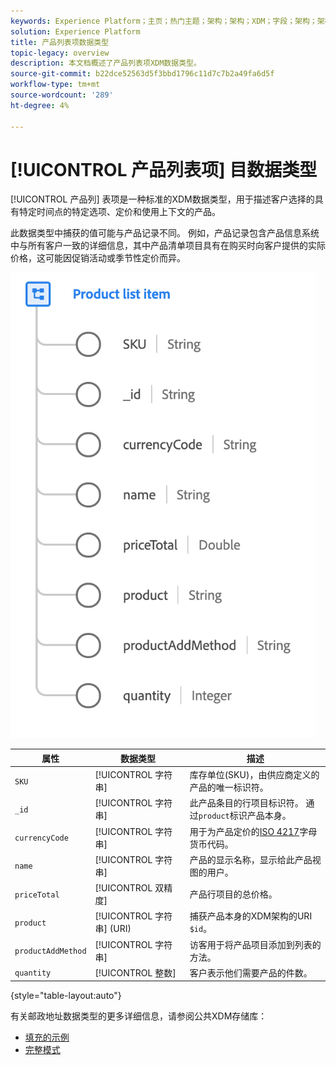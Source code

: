 ```yaml
---
keywords: Experience Platform；主页；热门主题；架构；架构；XDM；字段；架构；架构；地址；xdm:address；数据类型；数据类型；
solution: Experience Platform
title: 产品列表项数据类型
topic-legacy: overview
description: 本文档概述了产品列表项XDM数据类型。
source-git-commit: b22dce52563d5f3bbd1796c11d7c7b2a49fa6d5f
workflow-type: tm+mt
source-wordcount: '289'
ht-degree: 4%

---
```


# [!UICONTROL 产品列表项] 目数据类型

[!UICONTROL 产品列] 表项是一种标准的XDM数据类型，用于描述客户选择的具有特定时间点的特定选项、定价和使用上下文的产品。

此数据类型中捕获的值可能与产品记录不同。 例如，产品记录包含产品信息系统中与所有客户一致的详细信息，其中产品清单项目具有在购买时向客户提供的实际价格，这可能因促销活动或季节性定价而异。

![](../images/data-types/product-list-item.png)

| 属性 | 数据类型 | 描述 |
| --- | --- | --- |
| `SKU` | [!UICONTROL 字符串] | 库存单位(SKU)，由供应商定义的产品的唯一标识符。 |
| `_id` | [!UICONTROL 字符串] | 此产品条目的行项目标识符。 通过`product`标识产品本身。 |
| `currencyCode` | [!UICONTROL 字符串] | 用于为产品定价的[ISO 4217](https://www.iso.org/iso-4217-currency-codes.html)字母货币代码。 |
| `name` | [!UICONTROL 字符串] | 产品的显示名称，显示给此产品视图的用户。 |
| `priceTotal` | [!UICONTROL 双精度] | 产品行项目的总价格。 |
| `product` | [!UICONTROL 字符串] (URI) | 捕获产品本身的XDM架构的URI `$id`。 |
| `productAddMethod` | [!UICONTROL 字符串] | 访客用于将产品项目添加到列表的方法。 |
| `quantity` | [!UICONTROL 整数] | 客户表示他们需要产品的件数。 |

{style=&quot;table-layout:auto&quot;}

有关邮政地址数据类型的更多详细信息，请参阅公共XDM存储库：

* [填充的示例](https://github.com/adobe/xdm/blob/master/components/datatypes/productlistitem.example.1.json)
* [完整模式](https://github.com/adobe/xdm/blob/master/components/datatypes/productlistitem.schema.json)
